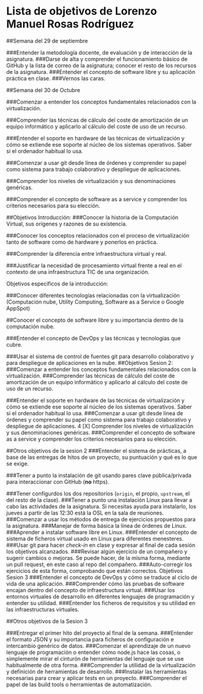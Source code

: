 Lista de objetivos de Lorenzo Manuel Rosas Rodríguez
============================


##Semana del 29 de septiembre

###Entender la metodología docente, de evaluación y de interacción de la asignatura.
###Darse de alta y comprender el funcionamiento básico de GitHub y la lista de correo de la asignatura; conocer el resto de los recursos de la asignatura.
###Entender el concepto de software libre y su aplicación práctica en clase.
###Vernos las caras.

##Semana del 30 de Octubre

###Comenzar a entender los conceptos fundamentales relacionados con la virtualización.

###Comprender las técnicas de cálculo del coste de amortización de un equipo informático y aplicarlo al cálculo del coste de uso de un recurso.

###Entender el soporte en hardware de las técnicas de virtualización y cómo se extiende ese soporte al núcleo de los sistemas operativos. Saber si el ordenador habitual lo usa.

###Comenzar a usar git desde línea de órdenes y comprender su papel como sistema para trabajo colaborativo y despliegue de aplicaciones.

###Comprender los niveles de virtualización y sus denominaciones genéricas.

###Comprender el concepto de software as a service y comprender los criterios necesarios para su elección.

##Objetivos Introducción:
###Conocer la historia de la Computación Virtual, sus orígenes y razones de su existencia.

###Conocer los conceptos relacionados con el proceso de virtualización tanto de software como de hardware y ponerlos en práctica.

###Comprender la diferencia entre infraestructura virtual y real.

###Justificar la necesidad de procesamiento virtual frente a real en el contexto de una infraestructura TIC de una organización.

Objetivos específicos de la introducción:

###Conocer diferentes tecnologías relacionadas con la virtualización (Computación nube, Utility Computing, Software as a Service o      Google AppSpot)

##Conocer el concepto de software libre y su importancia dentro de la computación nube.

###Entender el concepto de DevOps y las técnicas y tecnologías que cubre.

###Usar el sistema de control de fuentes git para desarrollo colaborativo y para despliegue de aplicaciones en la nube.
##Objetivos Sesion 2:
###Comenzar a entender los conceptos fundamentales relacionados con la virtualización.
###Comprender las técnicas de cálculo del coste de amortización de un equipo informático y aplicarlo al cálculo del coste de uso de un recurso.

###Entender el soporte en hardware de las técnicas de virtualización y cómo se extiende ese soporte al núcleo de los sistemas operativos. Saber si el ordenador habitual lo usa. 
###Comenzar a usar git desde línea de órdenes y comprender su papel como sistema para trabajo colaborativo y despliegue de aplicaciones. 4 [X] Comprender los niveles de virtualización y sus denominaciones genéricas.
###Comprender el concepto de software as a service y comprender los criterios necesarios para su elección.

##Otros objetivos de la sesion 2
###Entender el sistema de prácticas, a base de las entregas de hitos de un proyecto, su puntuación y qué es lo que se exige. 

###Tener a punto la instalación de git usando pares clave pública/privada para interaccionar con GitHub (**no** https).

###Tener configurdos los dos repositorios (`origin`, el propio, `upstream`, el del resto de la clase). 
###Tener a punto una instalación Linux para llevar a cabo las actividades de la asignatura. Si necesitas ayuda para instalarlo, los
    jueves a partir de las 12:30 está la OSL en la sala de reuniones. 
###Comenzar a usar los métodos de entrega de ejercicios propuestos para la asignatura. 
###Manejar de forma básica la línea de órdenes de Linux.
###Aprender a instalar software libre en Linux.
###Entender el concepto de sistema de ficheros virtual usado en Linux para diferentes menesteres.
###Usar git para hacer *check-in* en clase y expresar al final de cada sesión los objetivos alcanzados.
###Revisar algún ejercicio de un compañero y sugerir cambios o mejoras. Se puede hacer, de la misma forma, mediante un pull          request, en este caso al repo del compañero.
###Auto-corregir los ejercicios de esta forma, comprobando que están correctos.
Objetivos Sesion 3
###Entender el concepto de DevOps y cómo se traduce al ciclo de vida de una aplicación.
###Comprender cómo las pruebas de software encajan dentro del concepto de infraestructura virtual.
###Usar los entornos virtuales de desarrollo en diferentes lenguajes de programación y entender su utilidad.
###Entender los ficheros de requisitos y su utilidad en las infraestructuras virtuales.

##Otros objetivos de la Sesion 3

###Entregar el primer hito del proyecto al final de la semana.
###Entender el formato JSON y su importancia para ficheros de configuración e intercambio genérico de datos. 
###Comenzar el aprendizaje de un nuevo lenguaje de programación o entender cómo node.js hace las cosas, o simplemente mirar el
    cinturón de herramientas del lenguaje que se use habitualmente de otra forma.
###Comprender la utilidad de la virtualización y definición de herramientas de desarrollo.
###Instalar las herramientas necesarias para crear y aplicar tests en un proyecto.
###Comprender el papel de las build tools o herramientas de automatización.

